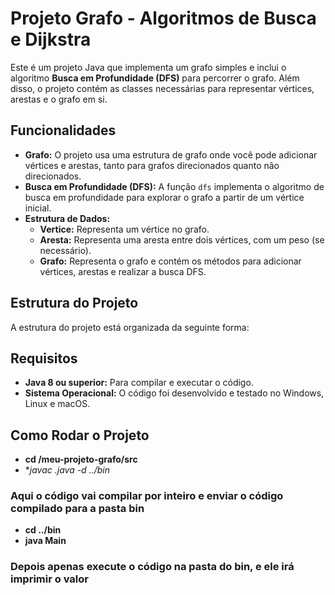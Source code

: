 # Projeto Grafo - Algoritmos de Busca e Dijkstra

Este é um projeto Java que implementa um grafo simples e inclui o algoritmo **Busca em Profundidade (DFS)** para percorrer o grafo. Além disso, o projeto contém as classes necessárias para representar vértices, arestas e o grafo em si.

## Funcionalidades

- **Grafo:** O projeto usa uma estrutura de grafo onde você pode adicionar vértices e arestas, tanto para grafos direcionados quanto não direcionados.
- **Busca em Profundidade (DFS):** A função `dfs` implementa o algoritmo de busca em profundidade para explorar o grafo a partir de um vértice inicial.
- **Estrutura de Dados:**
  - **Vertice:** Representa um vértice no grafo.
  - **Aresta:** Representa uma aresta entre dois vértices, com um peso (se necessário).
  - **Grafo:** Representa o grafo e contém os métodos para adicionar vértices, arestas e realizar a busca DFS.

## Estrutura do Projeto

A estrutura do projeto está organizada da seguinte forma:


## Requisitos

- **Java 8 ou superior:** Para compilar e executar o código.
- **Sistema Operacional:** O código foi desenvolvido e testado no Windows, Linux e macOS.

## Como Rodar o Projeto
- **cd /meu-projeto-grafo/src**
- **javac *.java -d ../bin**

### Aqui o código vai compilar por inteiro e enviar o código compilado para a pasta bin 

- **cd ../bin**
- **java Main**

### Depois apenas execute o código na pasta do bin, e ele irá imprimir o valor
